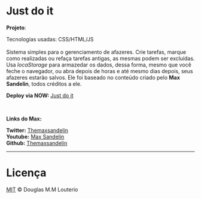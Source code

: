 # Just do it

**Projeto**:

Tecnologias usadas: CSS/HTML/JS
<br/><br/>Sistema simples para o gerenciamento de afazeres. Crie tarefas, marque como realizadas ou refaça tarefas antigas, as mesmas podem ser excluídas. Usa  *locaStorage* para armazedar os dados, dessa forma, mesmo que você feche o navegador, ou abra depois de horas e até mesmo dias depois, seus afazeres estarão salvos. Ele foi baseado no conteúdo criado pelo **Max Sandelin**, todos créditos a ele.

**Deploy via NOW:** [Just do it](https://to-dolist-bqrjkjoshz.now.sh)

<br/>

**Links do Max:**

**Twitter:** [Themaxsandelin](https://twitter.com/themaxsandelin)
<br/>
**Youtube:** [Max Sandelin](https://www.youtube.com/channel/UCr1BiYXeVfpWRCkS0MGjYkQ)
<br/>
**Github:** [Themaxsandelin](https://github.com/themaxsandelin)

<hr>

# Licença

[MIT](https://github.com/Douglaslt17/To-do_List/blob/master/LICENSE) © Douglas M.M Louterio
